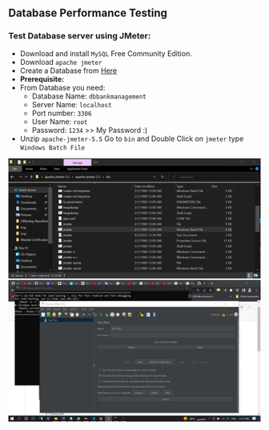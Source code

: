 ## Database Performance Testing
### Test Database server using JMeter:

- Download and install `MySQL` Free Community Edition.
- Download `apache jmeter`
- Create a Database from <a href='../DbBankManagment-MySQL.sql'>Here</a>
- <b>Prerequisite:</b>
- From Database you need:
    - Database Name: `dbbankmanagement`
    - Server Name: `localhost`
    - Port number: `3306`
    - User Name: `root`
    - Password: `1234` >> My Password :) 
- Unzip `apache-jmeter-5.5` Go to `bin` and Double Click on `jmeter` type `Windows Batch File`

<img src='img/img1.png' /></br>
<img src='img/img2.png' /></br>